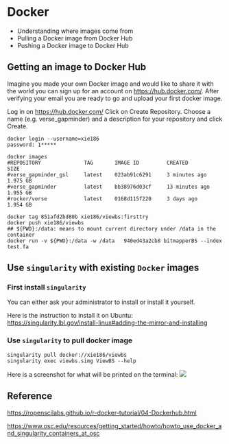 # Docker

* Understanding where images come from
* Pulling a Docker image from Docker Hub
* Pushing a Docker image to Docker Hub

## Getting an image to Docker Hub

Imagine you made your own Docker image and would like to share it with the world you can sign up for an account on https://hub.docker.com/. After verifying your email you are ready to go and upload your first docker image.

Log in on https://hub.docker.com/
Click on Create Repository.
Choose a name (e.g. verse_gapminder) and a description for your repository and click Create.

```
docker login --username=xie186
password: 1*****
```

```
docker images
#REPOSITORY              TAG       IMAGE ID         CREATED           SIZE
#verse_gapminder_gsl     latest    023ab91c6291     3 minutes ago     1.975 GB
#verse_gapminder         latest    bb38976d03cf     13 minutes ago    1.955 GB
#rocker/verse            latest    0168d115f220     3 days ago        1.954 GB
```

```
docker tag 851afd2bd80b xie186/viewbs:firsttry
docker push xie186/viewbs
## ${PWD}:/data: means to mount current directory under /data in the container
docker run -v ${PWD}:/data -w /data   940ed43a2cb8 bitmapperBS --index test.fa
```


## Use `singularity` with existing `Docker` images

### First install `singularity`

You can either ask your administrator to install or install it yourself. 

Here is the instruction to install it on Ubuntu: https://singularity.lbl.gov/install-linux#adding-the-mirror-and-installing

### Use `singularity` to pull docker image
```
singularity pull docker://xie186/viewbs
singularity exec viewbs.simg ViewBS --help
```

Here is a screenshot for what will be printed on the terminal: 
![](https://user-images.githubusercontent.com/20909751/54481412-a06ece80-480a-11e9-9952-efb44d390d08.png)


## Reference

https://ropenscilabs.github.io/r-docker-tutorial/04-Dockerhub.html

https://www.osc.edu/resources/getting_started/howto/howto_use_docker_and_singularity_containers_at_osc


